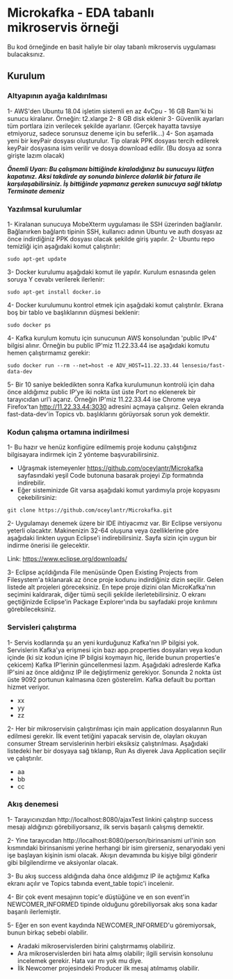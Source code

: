 # Microkafka - EDA tabanlı mikroservis örneği

Bu kod örneğinde en basit haliyle bir olay tabanlı mikroservis uygulaması bulacaksınız.

## Kurulum

### Altyapının ayağa kaldırılması

1- AWS'den Ubuntu 18.04 işletim sistemli en az 4vCpu - 16 GB Ram'ki bi sunucu kiralanır. Örneğin: t2.xlarge
2- 8 GB disk eklenir
3- Güvenlik ayarları tüm portlara izin verilecek şekilde ayarlanır. (Gerçek hayatta tavsiye etmiyoruz, sadece sorunsuz deneme için bu seferlik...)
4- Son aşamada yeni bir keyPair dosyası oluşturulur. Tip olarak PPK dosyası tercih edilerek keyPair dosyasına isim verilir ve dosya download edilir. (Bu dosya az sonra girişte lazım olacak)

***Önemli Uyarı: Bu çalışmanı bittiğinde kiraladığınız bu sunucuyu lütfen kapatınız. Aksi takdirde ay sonunda binlerce dolarlık bir fatura ile karşılaşabilirsiniz. İş bittiğinde yapmanız gereken sunucuya sağl tıklatıp Terminate demeniz***

### Yazılımsal kurulumlar

1- Kiralanan sunucuya MobeXterm uygulaması ile SSH üzerinden bağlanılır. Bağlanırken bağlantı tipinin SSH, kullanıcı adının Ubuntu ve auth dosyası az önce indirdiğiniz PPK dosyası olacak şekilde giriş yapılır.
2- Ubuntu repo temizliği için aşağıdaki komut çalıştırılır:
```
sudo apt-get update
```
3- Docker kurulumu aşağıdaki komut ile yapılır. Kurulum esnasında gelen soruya Y cevabı verilerek ilerlenir:
```
sudo apt-get install docker.io
```
4- Docker kurulumunu kontrol etmek için aşağıdaki komut çalıştırılır. Ekrana boş bir tablo ve başlıklarının düşmesi beklenir:
```
sudo docker ps
```
4- Kafka kurulum komutu için sunucunun AWS konsolundan 'public IPv4' bilgisi alınır. Örneğin bu public IP'miz 11.22.33.44 ise aşağıdaki komutu hemen çalıştırmamız gerekir:
```
sudo docker run --rm --net=host -e ADV_HOST=11.22.33.44 lensesio/fast-data-dev
```
5- Bir 10 saniye bekledikten sonra Kafka kurulumunun kontrolü için daha önce aldığımız public IP'ye iki nokta üst üste Port no eklenerek bir tarayıcıdan url'i açarız. Örneğin IP'miz 11.22.33.44 ise Chrome veya Firefox'tan http://11.22.33.44:3030 adresini açmaya çalışırız. Gelen ekranda fast-data-dev'in Topics vb. başlıklarını görüyorsak sorun yok demektir.

### Kodun çalışma ortamına indirilmesi
1- Bu hazır ve henüz konfigüre edilmemiş proje kodunu çalıştığınız bilgisayara indirmek için 2 yönteme başvurabilirsiniz.
* Uğraşmak istemeyenler https://github.com/oceylantr/Microkafka sayfasındaki yeşil Code butonuna basarak projeyi Zip formatında indirebilir.
* Eğer sisteminizde Git varsa aşağıdaki komut yardımıyla proje kopyasını çekebilirsiniz:
```
git clone https://github.com/oceylantr/Microkafka.git
```
2- Uygulamayı denemek üzere bir IDE ihtiyacımız var. Bir Eclipse versiyonu yeterli olacaktır. Makinenizin 32-64 oluşuna veya özelliklerine göre aşağıdaki linkten uygun Eclipse'i indirebilirsiniz. Sayfa sizin için uygun bir indirme önerisi ile gelecektir.

Link: https://www.eclipse.org/downloads/

3- Eclipse açıldığında File menüsünde Open Existing Projects from Filesystem'a tıklanarak az önce proje kodunu indirdiğiniz dizin seçilir. Gelen listede alt projeleri göreceksiniz. En tepe proje dizini olan MicroKafka'nın seçimini kaldırarak, diğer tümü seçili şekilde ilerletebilirsiniz. O ekranı geçtiğinizde Eclipse'in Package Explorer'ında bu sayfadaki proje kırılımını görebileceksiniz.

### Servisleri çalıştırma
1- Servis kodlarında şu an yeni kurduğunuz Kafka'nın IP bilgisi yok. Servislerin Kafka'ya erişmesi için bazı app.properties dosyaları veya kodun içinde (ki siz kodun içine IP bilgisi koymayın hiç, ileride bunun properties'e çekicem) Kafka IP'lerinin güncellenmesi lazım. Aşağıdaki adreslerde Kafka IP'sini az önce aldığınız IP ile değiştirmeniz gerekiyor. Sonunda 2 nokta üst üste 9092 portunun kalmasına özen gösterelim. Kafka default bu porttan hizmet veriyor.

* xx
* yy
* zz

2- Her bir mikroservisin çalıştırılması için main application dosyalarının Run edilmesi gerekir. İlk event tetiğini yapacak servisin de, olayları okuyan consumer Stream servislerinin herbiri eksiksiz çalıştırılması. Aşağıdaki listedeki her bir dosyaya sağ tıklanıp, Run As diyerek Java Application seçilir ve çalıştırılır.
* aa
* bb
* cc

### Akış denemesi
1- Tarayıcınızdan http://localhost:8080/ajaxTest linkini çalıştırıp success mesajı aldığınızı görebiliyorsanız, ilk servis başarılı çalışmış demektir.

2- Yine tarayıcıdan http://localhost:8080/person/birinsanismi url'inin son kısmındaki birinsanismi yerine herhangi bir isim girerseniz, senaryodaki yeni işe başlayan kişinin ismi olacak. Akışın devamında bu kişiye bilgi gönderir gibi bilgilendirme ve aksiyonlar olacak.

3- Bu akış success aldığında daha önce aldığımız IP ile açtığımız Kafka ekranı açılır ve Topics tabında event_table topic'i incelenir.

4- Bir çok event mesajının topic'e düştüğüne ve en son event'in NEWCOMER_INFORMED tipinde olduğunu görebiliyorsak akış sona kadar başarılı ilerlemiştir.

5- Eğer en son event kaydında NEWCOMER_INFORMED'u göremiyorsak, bunun birkaç sebebi olabilir.
* Aradaki mikroservislerden birini çalıştırmamış olabiliriz.
* Ara mikroservislerden biri hata almış olabilir; ilgili servisin konsolunu incelemek gerekir. Hata var mı yok mu diye.
* İlk Newcomer projesindeki Producer ilk mesaj atılmamış olabilir.
